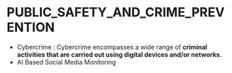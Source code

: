 # PUBLIC_SAFETY_AND_CRIME_PREVENTION
- Cybercrime : Cybercrime encompasses a wide range of **criminal activities that are carried out using digital devices and/or networks.**
- AI Based Social Media Monitoring 
